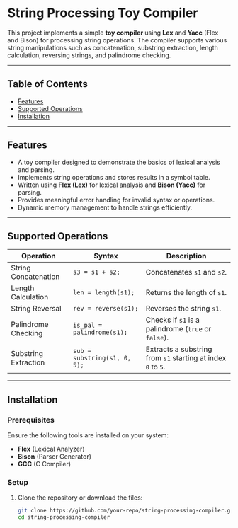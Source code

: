 # String Processing Toy Compiler

This project implements a simple **toy compiler** using **Lex** and **Yacc** (Flex and Bison) for processing string operations. The compiler supports various string manipulations such as concatenation, substring extraction, length calculation, reversing strings, and palindrome checking.

---

## **Table of Contents**

- [Features](#features)
- [Supported Operations](#supported-operations)
- [Installation](#installation)

---

## **Features**

- A toy compiler designed to demonstrate the basics of lexical analysis and parsing.
- Implements string operations and stores results in a symbol table.
- Written using **Flex (Lex)** for lexical analysis and **Bison (Yacc)** for parsing.
- Provides meaningful error handling for invalid syntax or operations.
- Dynamic memory management to handle strings efficiently.

---

## **Supported Operations**

| **Operation**         | **Syntax**                        | **Description**                                                  |
|------------------------|------------------------------------|------------------------------------------------------------------|
| String Concatenation   | `s3 = s1 + s2;`                   | Concatenates `s1` and `s2`.                                      |
| Length Calculation     | `len = length(s1);`              | Returns the length of `s1`.                                      |
| String Reversal        | `rev = reverse(s1);`             | Reverses the string `s1`.                                        |
| Palindrome Checking    | `is_pal = palindrome(s1);`       | Checks if `s1` is a palindrome (`true` or `false`).              |
| Substring Extraction   | `sub = substring(s1, 0, 5);`     | Extracts a substring from `s1` starting at index `0` to `5`.     |

---

## **Installation**

### **Prerequisites**
Ensure the following tools are installed on your system:

- **Flex** (Lexical Analyzer)
- **Bison** (Parser Generator)
- **GCC** (C Compiler)

### **Setup**

1. Clone the repository or download the files:
   ```bash
   git clone https://github.com/your-repo/string-processing-compiler.git
   cd string-processing-compiler
